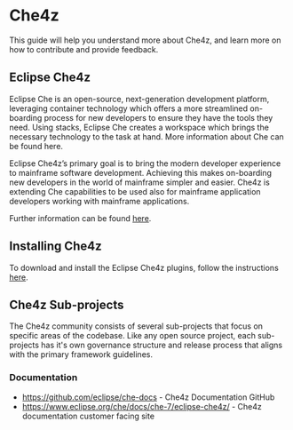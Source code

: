 # Che4z

This guide will help you understand more about Che4z, and learn more on how to contribute and provide feedback.

## Eclipse Che4z
  
Eclipse Che is an open-source, next-generation development platform, leveraging container technology which offers a more streamlined on-boarding process for new developers to ensure they have the tools they need. Using stacks, Eclipse Che creates a workspace which brings the necessary technology to the task at hand. More information about Che can be found here.

Eclipse Che4z’s primary goal is to bring the modern developer experience to mainframe software development. Achieving this makes on-boarding new developers in the world of mainframe simpler and easier. Che4z is extending Che capabilities to be used also for mainframe application developers working with mainframe applications.

Further information can be found [here](http://www.eclipse.org/che/docs/che-7/che4z-release-information).

## Installing Che4z

To download and install the Eclipse Che4z plugins, follow the instructions [here](https://www.eclipse.org/che/docs/che-7/che4z-installing/).

## Che4z Sub-projects

The Che4z community consists of several sub-projects that focus on specific areas of the codebase. Like any open source project, each sub-projects has it's own governance structure and release process that aligns with the primary framework guidelines.

### Documentation

* https://github.com/eclipse/che-docs - Che4z Documentation GitHub
* https://www.eclipse.org/che/docs/che-7/eclipse-che4z/ - Che4z documentation customer facing site